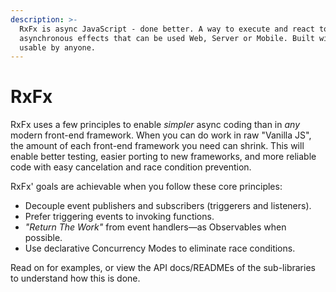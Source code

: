 ```yaml
---
description: >-
  RxFx is async JavaScript - done better. A way to execute and react to
  asynchronous effects that can be used Web, Server or Mobile. Built with RxJS,
  usable by anyone.
---
```


# RxFx

RxFx uses a few principles to enable _simpler_ async coding than in _any_ modern front-end framework. When you can do work in raw "Vanilla JS", the amount of each front-end framework you need can shrink. This will enable better testing, easier porting to new frameworks, and more reliable code with easy cancelation and race condition prevention.

RxFx' goals are achievable when you follow these core principles:

- Decouple event publishers and subscribers (triggerers and listeners).
- Prefer triggering events to invoking functions.
- _"Return The Work"_ from event handlers—as Observables when possible.
- Use declarative Concurrency Modes to eliminate race conditions.

Read on for examples, or view the API docs/READMEs of the sub-libraries to understand how this is done.
